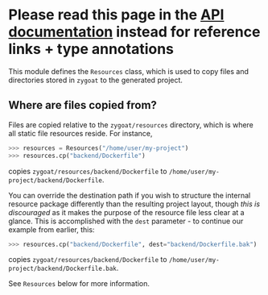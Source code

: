 # Please read this page in the [API documentation](https://metlifelegalplans.github.io/zygoat/zygoat.html) instead for reference links + type annotations

This module defines the `Resources` class, which is used to copy files and directories stored in `zygoat` to the generated project.

## Where are files copied from?

Files are copied relative to the `zygoat/resources` directory, which is where all static file resources reside. For instance,

```py
>>> resources = Resources("/home/user/my-project")
>>> resources.cp("backend/Dockerfile")
```

copies `zygoat/resources/backend/Dockerfile` to `/home/user/my-project/backend/Dockerfile`.

You can override the destination path if you wish to structure the internal resource package differently than the resulting project layout, though _this is discouraged_ as it makes the purpose of the resource file less clear at a glance. This is accomplished with the `dest` parameter - to continue our example from earlier, this:

```py
>>> resources.cp("backend/Dockerfile", dest="backend/Dockerfile.bak")
```

copies `zygoat/resources/backend/Dockerfile` to `/home/user/my-project/backend/Dockerfile.bak`.

See `Resources` below for more information.
